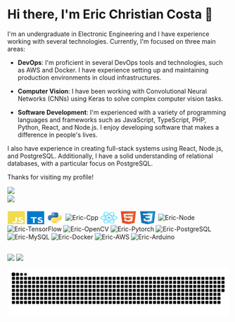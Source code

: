 # Hi there, I'm Eric Christian Costa 👋
I'm an undergraduate in Electronic Engineering and I have experience working with several technologies. Currently, I'm focused on three main areas:

- **DevOps**: I'm proficient in several DevOps tools and technologies, such as AWS and Docker. I have experience setting up and maintaining production environments in cloud infrastructures.

- **Computer Vision**: I have been working with Convolutional Neural Networks (CNNs) using Keras to solve complex computer vision tasks.

- **Software Development**: I'm experienced with a variety of programming languages and frameworks such as JavaScript, TypeScript, PHP, Python, React, and Node.js. I enjoy developing software that makes a difference in people's lives.

I also have experience in creating full-stack systems using React, Node.js, and PostgreSQL. Additionally, I have a solid understanding of relational databases, with a particular focus on PostgreSQL.

Thanks for visiting my profile!
<div style = "display:flex; flex-direction: column">
  <a href="https://github.com/EricCostaDev">
  <img height="180em" src="https://github-readme-stats.vercel.app/api?username=EricCostaDev&show_icons=true&theme=dracula&include_all_commits=true&count_private=true"/>
  </a>
  <a href="https://github.com/EricCostaDev">
  <img height="180em"  src="https://github-readme-stats.vercel.app/api/top-langs/?username=EricCostaDev&layout=compact&langs_count=7&theme=dracula"/>
  </a>
</div>
<div style="display: inline_block"><br>
  <img align="center" alt="Eric-Js" height="30" width="40" src="https://raw.githubusercontent.com/devicons/devicon/master/icons/javascript/javascript-plain.svg">
  <img align="center" alt="Eric-Ts" height="30" width="40" src="https://raw.githubusercontent.com/devicons/devicon/master/icons/typescript/typescript-plain.svg">
  <img align="center" alt="Eric-Python" height="30" width="40" src="https://raw.githubusercontent.com/devicons/devicon/master/icons/python/python-original.svg">
  <img align="center" alt="Eric-Cpp" height="30" width="40" src="https://cdn.jsdelivr.net/gh/devicons/devicon/icons/cplusplus/cplusplus-original.svg">
  <img align="center" alt="Eric-React" height="30" width="40" src="https://raw.githubusercontent.com/devicons/devicon/master/icons/react/react-original.svg">
  <img align="center" alt="Eric-HTML" height="30" width="40" src="https://raw.githubusercontent.com/devicons/devicon/master/icons/html5/html5-original.svg">
  <img align="center" alt="Eric-CSS" height="30" width="40" src="https://raw.githubusercontent.com/devicons/devicon/master/icons/css3/css3-original.svg">

  
 <img align="center" alt="Eric-Node" height="30" width="40" src="https://cdn.jsdelivr.net/gh/devicons/devicon/icons/nodejs/nodejs-original.svg" />
 <img align="center" alt="Eric-TensorFlow" height="30" width="40" src="https://cdn.jsdelivr.net/gh/devicons/devicon/icons/tensorflow/tensorflow-original.svg" />
 <img align="center" alt="Eric-OpenCV" height="30" width="40" src="https://cdn.jsdelivr.net/gh/devicons/devicon/icons/opencv/opencv-original-wordmark.svg" />
 <img align="center" alt="Eric-Pytorch" height="30" width="40" src="https://cdn.jsdelivr.net/gh/devicons/devicon/icons/pytorch/pytorch-plain-wordmark.svg" />
 <img align="center" alt="Eric-PostgreSQL" height="30" width="40" src="https://cdn.jsdelivr.net/gh/devicons/devicon/icons/postgresql/postgresql-plain-wordmark.svg" />
 <img align="center" alt="Eric-MySQL" height="30" width="40" src="https://cdn.jsdelivr.net/gh/devicons/devicon/icons/mysql/mysql-original-wordmark.svg" />
 
 <img align="center" alt="Eric-Docker" height="30" width="40" src="https://cdn.jsdelivr.net/gh/devicons/devicon/icons/docker/docker-plain-wordmark.svg" /> 
 <img align="center" alt="Eric-AWS" height="30" width="40" src="https://cdn.jsdelivr.net/gh/devicons/devicon/icons/amazonwebservices/amazonwebservices-plain-wordmark.svg" />
  <img align="center" alt="Eric-Arduino" height="30" width="40" src="https://cdn.jsdelivr.net/gh/devicons/devicon/icons/arduino/arduino-original-wordmark.svg" />
 
 
 
</div>
  
  ##
 
<div> 
  <a href = "mailto:eric.christian.costa@gmail.com"><img src="https://img.shields.io/badge/-Gmail-%23333?style=for-the-badge&logo=gmail&logoColor=white" target="_blank"></a>
  <a href="https://www.linkedin.com/in/eric-christian-costa/" target="_blank"><img src="https://img.shields.io/badge/-LinkedIn-%230077B5?style=for-the-badge&logo=linkedin&logoColor=white" target="_blank"></a> 
 
  ![Snake animation](https://github.com/EricCostaDev/EricCostaDev/blob/output/github-contribution-grid-snake.svg)
 
</div>
